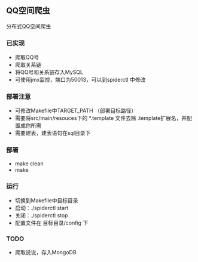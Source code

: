 **QQ空间爬虫**
---
分布式QQ空间爬虫

### 已实现
* 爬取QQ号
* 爬取关系链
* 将QQ号和关系链存入MySQL
* 可使用jmx监控，端口为50013，可以到spiderctl 中修改

### 部署注意
* 可修改Makefile中TARGET_PATH （部署目标路径）
* 需要将src/main/resouces下的 *.template 文件去除 .template扩展名，并配置成你所需
* 需要建表，建表语句在sql目录下

### 部署
* make clean
* make

### 运行
* 切换到Makefile中目标目录
* 启动：./spiderctl start
* 关闭：./spiderctl stop
* 配置文件在 目标目录/config 下

### TODO
* 爬取说说，存入MongoDB

